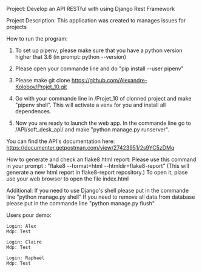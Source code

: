 Project: Develop an API RESTful with using Django Rest Framework

Project Description: This application was created to manages issues for projects


How to run the program:


1) To set up pipenv, please make sure that you have a python version higher that 3.6 (in prompt: python --version)

2) Please open your commande line and do "pip install --user pipenv"

3) Please make git clone https://github.com/Alexandre-Kolobov/Projet_10.git

4) Go with your commande line in /Projet_10 of clonned project and make "pipenv shell". This will activate a venv for you and install all dependences. 

5) Now you are ready to launch the web app. In the commande line go to /API/soft_desk_api/ and make "python manage.py runserver".


You can find the API's documentation here: https://documenter.getpostman.com/view/27423951/2s9YC5zDMq 

How to generate and check an flake8 html report:
    Please use this command in your prompt : "flake8 --format=html --htmldir=flake8-report" (This will generate a new html report in flake8-report repository.)
    To open it, plase use your web browser to open the file index.html

Additional:
    If you need to use Django's shell please put in the commande line "python manage.py shell"
    If you need to remove all data from database please put in the commande line "python manage.py flush"


Users pour demo:

	Login: Alex
	Mdp: Test
	
	Login: Claire
	Mdp: Test
	
	Login: Raphaël
	Mdp: Test
